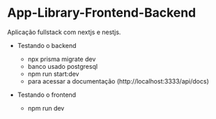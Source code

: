 # App-Library-Frontend-Backend
Aplicação fullstack com nextjs e nestjs.
- Testando o backend
  - npx prisma migrate dev
  - banco usado postgresql
  - npm run start:dev
  - para acessar a documentação (http://localhost:3333/api/docs)
 
- Testando o frontend
  - npm run dev
